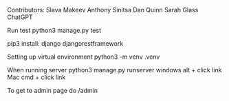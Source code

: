 Contributors: Slava Makeev Anthony Sinitsa Dan Quinn Sarah Glass ChatGPT

Run test python3 manage.py test

pip3 install: 
django
djangorestframework

Setting up virtual environment python3 -m venv .venv

When running server python3 manage.py runserver windows alt + click link Mac cmd + click link

To get to admin page do /admin